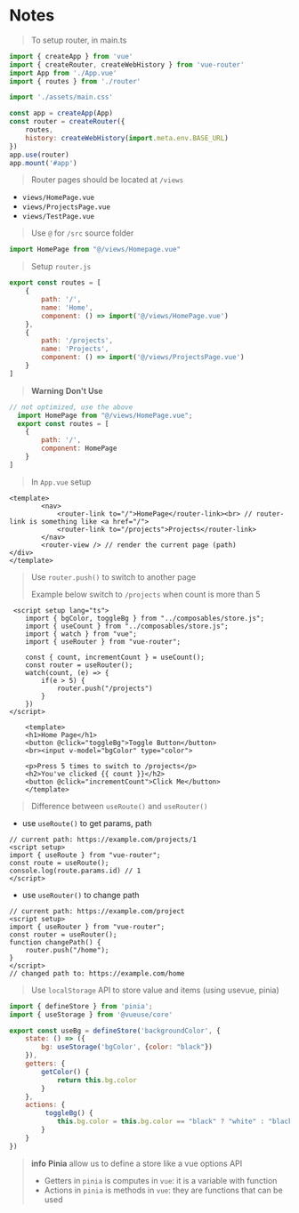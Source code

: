 # Notes

> To setup router, in main.ts

```js
import { createApp } from 'vue'
import { createRouter, createWebHistory } from 'vue-router'
import App from './App.vue'
import { routes } from './router'

import './assets/main.css'

const app = createApp(App)
const router = createRouter({
    routes,
    history: createWebHistory(import.meta.env.BASE_URL)
})
app.use(router)
app.mount('#app')
```

> Router pages should be located at `/views`
- `views/HomePage.vue`
- `views/ProjectsPage.vue`
- `views/TestPage.vue`

> Use `@` for `/src` source folder

```js
import HomePage from "@/views/Homepage.vue"
```

> Setup `router.js`

```js
export const routes = [
    {
        path: '/',
        name: 'Home',
        component: () => import('@/views/HomePage.vue')
    },
    {
        path: '/projects',
        name: 'Projects',
        component: () => import('@/views/ProjectsPage.vue')
    }
]
```

> **Warning**
> **Don't Use**
```js
// not optimized, use the above
  import HomePage from "@/views/HomePage.vue";
  export const routes = [
    {
        path: '/',
        component: HomePage
    }
]
```

> In `App.vue` setup
```vue
<template>
        <nav>
            <router-link to="/">HomePage</router-link><br> // router-link is something like <a href="/"> 
            <router-link to="/projects">Projects</router-link>
        </nav>
        <router-view /> // render the current page (path)
</div>
</template>
```

> Use `router.push()` to switch to another page
>
> Example below switch to `/projects` when count is more than 5
```vue
 <script setup lang="ts">
    import { bgColor, toggleBg } from "../composables/store.js";
    import { useCount } from "../composables/store.js";
    import { watch } from "vue";
    import { useRouter } from "vue-router";

    const { count, incrementCount } = useCount();
    const router = useRouter();
    watch(count, (e) => {
        if(e > 5) {
            router.push("/projects")
        }
    })
</script>
    
    <template>
    <h1>Home Page</h1>
    <button @click="toggleBg">Toggle Button</button>
    <br><input v-model="bgColor" type="color">

    <p>Press 5 times to switch to /projects</p>
    <h2>You've clicked {{ count }}</h2>
    <button @click="incrementCount">Click Me</button>
    </template>
```

> Difference between `useRoute()` and `useRouter()`
- use `useRoute()` to get params, path 
```vue
// current path: https://example.com/projects/1
<script setup>
import { useRoute } from "vue-router";
const route = useRoute();
console.log(route.params.id) // 1
</script>
```
- use `useRouter()` to change path
```vue
// current path: https://example.com/project
<script setup>
import { useRouter } from "vue-router";
const router = useRouter();
function changePath() {
    router.push("/home");
}
</script>
// changed path to: https://example.com/home
```

> Use `localStorage` API to store value and items (using usevue, pinia)
```js
import { defineStore } from 'pinia';
import { useStorage } from '@vueuse/core'

export const useBg = defineStore('backgroundColor', {
    state: () => ({
        bg: useStorage('bgColor', {color: "black"})
    }),
    getters: {
        getColor() {
            return this.bg.color
        }
    },
    actions: {
         toggleBg() {
            this.bg.color = this.bg.color == "black" ? "white" : "black";
        }
    }
})
```

> **info**
> **Pinia** allow us to define a store like a vue options API
> - Getters in `pinia` is computes in `vue`: it is a variable with function 
> - Actions in `pinia` is methods in `vue`: they are functions that can be used

